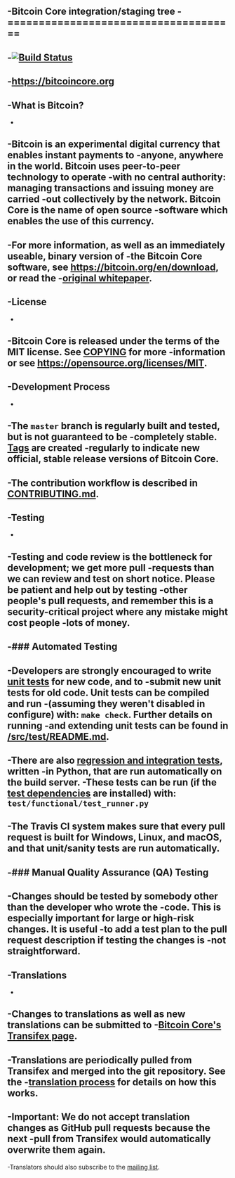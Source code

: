 -Bitcoin Core integration/staging tree
-=====================================
-
-[![Build Status](https://travis-ci.org/bitcoin/bitcoin.svg?branch=master)](https://travis-ci.org/bitcoin/bitcoin)
-
-https://bitcoincore.org
-
-What is Bitcoin?
-----------------
-
-Bitcoin is an experimental digital currency that enables instant payments to
-anyone, anywhere in the world. Bitcoin uses peer-to-peer technology to operate
-with no central authority: managing transactions and issuing money are carried
-out collectively by the network. Bitcoin Core is the name of open source
-software which enables the use of this currency.
-
-For more information, as well as an immediately useable, binary version of
-the Bitcoin Core software, see https://bitcoin.org/en/download, or read the
-[original whitepaper](https://bitcoincore.org/bitcoin.pdf).
-
-License
--------
-
-Bitcoin Core is released under the terms of the MIT license. See [COPYING](COPYING) for more
-information or see https://opensource.org/licenses/MIT.
-
-Development Process
--------------------
-
-The `master` branch is regularly built and tested, but is not guaranteed to be
-completely stable. [Tags](https://github.com/bitcoin/bitcoin/tags) are created
-regularly to indicate new official, stable release versions of Bitcoin Core.
-
-The contribution workflow is described in [CONTRIBUTING.md](CONTRIBUTING.md).
-
-Testing
--------
-
-Testing and code review is the bottleneck for development; we get more pull
-requests than we can review and test on short notice. Please be patient and help out by testing
-other people's pull requests, and remember this is a security-critical project where any mistake might cost people
-lots of money.
-
-### Automated Testing
-
-Developers are strongly encouraged to write [unit tests](src/test/README.md) for new code, and to
-submit new unit tests for old code. Unit tests can be compiled and run
-(assuming they weren't disabled in configure) with: `make check`. Further details on running
-and extending unit tests can be found in [/src/test/README.md](/src/test/README.md).
-
-There are also [regression and integration tests](/test), written
-in Python, that are run automatically on the build server.
-These tests can be run (if the [test dependencies](/test) are installed) with: `test/functional/test_runner.py`
-
-The Travis CI system makes sure that every pull request is built for Windows, Linux, and macOS, and that unit/sanity tests are run automatically.
-
-### Manual Quality Assurance (QA) Testing
-
-Changes should be tested by somebody other than the developer who wrote the
-code. This is especially important for large or high-risk changes. It is useful
-to add a test plan to the pull request description if testing the changes is
-not straightforward.
-
-Translations
-------------
-
-Changes to translations as well as new translations can be submitted to
-[Bitcoin Core's Transifex page](https://www.transifex.com/projects/p/bitcoin/).
-
-Translations are periodically pulled from Transifex and merged into the git repository. See the
-[translation process](doc/translation_process.md) for details on how this works.
-
-**Important**: We do not accept translation changes as GitHub pull requests because the next
-pull from Transifex would automatically overwrite them again.
-
-Translators should also subscribe to the [mailing list](https://groups.google.com/forum/#!forum/bitcoin-translators).
